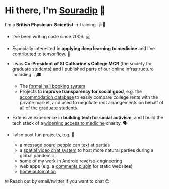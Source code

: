 # Hi there, I'm [Souradip](https://souradip.com) 👋

I'm a **British Physician-Scientist** in-training. 🩺🧪

- I've been writing code since 2006. 💻

- Especially interested in **applying deep learning to medicine** and I've contributed to [tensorflow](https://github.com/tensorflow/tensor2tensor/pull/1550). 🧠

- I was **Co-President of St Catharine's College MCR** (the society for graduate students) and I published parts of our online infrastructure including... 🎓
   - The [formal hall booking system](https://github.com/souramoo/mcr-formal-hall)
   - Projects to **improve transparency for social good**, e.g. the [accommodation database](https://github.com/souramoo/mcr-room-database) to easily compare college rents with the private market, and used to negotiate rent arrangements on behalf of all of the graduate students.

- Extensive experience in **building tech for social activism**, and I build the tech stack of a [widening access to medicine](https://wearemedics.com) charity. 🗣

- I also post fun projects, e.g. 🎉
   - a [message board people can text](https://github.com/souramoo/TextWall) at parties
   - a [spatial video chat system](https://github.com/souramoo/party) to host more natural parties during a global pandemic
   - some of my work in [Android reverse-engineering](https://github.com/souramoo/Needle)
   - web apps (e.g. a [comments plugin](https://github.com/souramoo/commentoplusplus) for static websites)
   - [home automation](https://github.com/souramoo/ReverseEngineeredMiLightBluetooth)

✉ Reach out by email/twitter if you want to chat 😊
